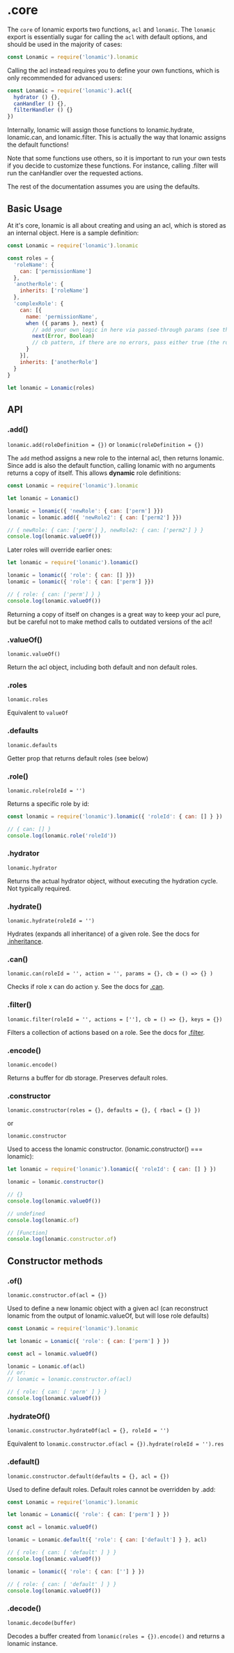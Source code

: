 # .core

The `core` of lonamic exports two functions, `acl` and `lonamic`. The `lonamic` export is essentially sugar for calling the `acl` with default options, and should be used in the majority of cases:

```js
const Lonamic = require('lonamic').lonamic
```

Calling the acl instead requires you to define your own functions, which is only recommended for advanced users:

```js
const Lonamic = require('lonamic').acl({
  hydrator () {},
  canHandler () {},
  filterHandler () {}
})
```

Internally, lonamic will assign those functions to lonamic.hydrate, lonamic.can, and lonamic.filter. This is actually the way that lonamic assigns the default functions!

Note that some functions use others, so it is important to run your own tests if you decide to customize these functions. For instance, calling .filter will run the canHandler over the requested actions.

The rest of the documentation assumes you are using the defaults.

## Basic Usage

At it's core, lonamic is all about creating and using an acl, which is stored as an internal object. Here is a sample definition:

```js
const Lonamic = require('lonamic').lonamic

const roles = {
  'roleName': {
    can: ['permissionName']
  },
  'anotherRole': {
    inherits: ['roleName']
  },
  'complexRole': {
    can: [{
      name: 'permissionName',
      when ({ params }, next) {
        // add your own logic in here via passed-through params (see the documentation for .can)
        next(Error, Boolean)
        // cb pattern, if there are no errors, pass either true (the role can do the action) or false
      }
    }],
    inherits: ['anotherRole']
  }
}

let lonamic = Lonamic(roles)
```

## API

### .add()

`lonamic.add(roleDefinition = {})` or `lonamic(roleDefinition = {})`

The `add` method assigns a new role to the internal acl, then returns lonamic. Since add is also the default function, calling lonamic with no arguments returns a copy of itself. This allows **dynamic** role definitions:

```js
const Lonamic = require('lonamic').lonamic

let lonamic = Lonamic()

lonamic = lonamic({ 'newRole': { can: ['perm'] }})
lonamic = lonamic.add({ 'newRole2': { can: ['perm2'] }})

// { newRole: { can: ['perm'] }, newRole2: { can: ['perm2'] } }
console.log(lonamic.valueOf())
```

Later roles will override earlier ones:

```js
let lonamic = require('lonamic').lonamic()

lonamic = lonamic({ 'role': { can: [] }})
lonamic = lonamic({ 'role': { can: ['perm'] }})

// { role: { can: ['perm'] } }
console.log(lonamic.valueOf())
```

Returning a copy of itself on changes is a great way to keep your acl pure, but be careful not to make method calls to outdated versions of the acl!

### .valueOf()

`lonamic.valueOf()`

Return the acl object, including both default and non default roles.

### .roles

`lonamic.roles`

Equivalent to `valueOf`
### .defaults

`lonamic.defaults`

Getter prop that returns default roles (see below)

### .role()

`lonamic.role(roleId = '')`

Returns a specific role by id:

```js
const lonamic = require('lonamic').lonamic({ 'roleId': { can: [] } })

// { can: [] }
console.log(lonamic.role('roleId'))
```

### .hydrator

`lonamic.hydrator`

Returns the actual hydrator object, without executing the hydration cycle. Not typically required.

### .hydrate()

`lonamic.hydrate(roleId = '')`

Hydrates (expands all inheritance) of a given role. See the docs for [.inheritance](/api/inheritance.md).

### .can()

`lonamic.can(roleId = '', action = '', params = {}, cb = () => {} )`

Checks if role x can do action y. See the docs for [.can](/api/can.md).

### .filter()

`lonamic.filter(roleId = '', actions = [''], cb = () => {}, keys = {})`

Filters a collection of actions based on a role. See the docs for [.filter](/api/filter.md).

### .encode()

`lonamic.encode()`

Returns a buffer for db storage. Preserves default roles.

### .constructor

`lonamic.constructor(roles = {}, defaults = {}, { rbacl = {} })`

or

`lonamic.constructor`

Used to access the lonamic constructor. (lonamic.constructor() === lonamic):

```js
let lonamic = require('lonamic').lonamic({ 'roleId': { can: [] } })

lonamic = lonamic.constructor()

// {}
console.log(lonamic.valueOf())

// undefined
console.log(lonamic.of)

// [Function]
console.log(lonamic.constructor.of)
```

## Constructor methods
### .of()

`lonamic.constructor.of(acl = {})`

Used to define a new lonamic object with a given acl (can reconstruct lonamic from the output of lonamic.valueOf, but will lose role defaults)

```js
const Lonamic = require('lonamic').lonamic

let lonamic = Lonamic({ 'role': { can: ['perm'] } })

const acl = lonamic.valueOf()

lonamic = Lonamic.of(acl)
// or:
// lonamic = lonamic.constructor.of(acl)

// { role: { can: [ 'perm' ] } }
console.log(lonamic.valueOf())
```

### .hydrateOf()

`lonamic.constructor.hydrateOf(acl = {}, roleId = '')`

Equivalent to `lonamic.constructor.of(acl = {}).hydrate(roleId = '').res`

### .default()

`lonamic.constructor.default(defaults = {}, acl = {})`

Used to define default roles. Default roles cannot be overridden by .add:

```js
const Lonamic = require('lonamic').lonamic

let lonamic = Lonamic({ 'role': { can: ['perm'] } })

const acl = lonamic.valueOf()

lonamic = Lonamic.default({ 'role': { can: ['default'] } }, acl)

// { role: { can: [ 'default' ] } }
console.log(lonamic.valueOf())

lonamic = lonamic({ 'role': { can: [''] } })

// { role: { can: [ 'default' ] } }
console.log(lonamic.valueOf())
```

### .decode()

`lonamic.decode(buffer)`

Decodes a buffer created from `lonamic(roles = {}).encode()` and returns a lonamic instance.
